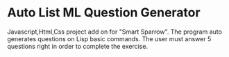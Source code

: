 
# Auto List ML Question Generator 

Javascript,Html,Css project add on for "Smart Sparrow". 
The program auto generates questions on Lisp basic commands.
The user must answer 5 questions right in order to complete the exercise.
